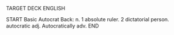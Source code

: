 TARGET DECK
ENGLISH

START
Basic
Autocrat
Back: n. 1 absolute ruler. 2 dictatorial person.  autocratic adj. Autocratically adv.
END
